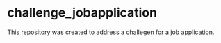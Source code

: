 # challenge_jobapplication
This repository was created to address a challegen for a job application. 

